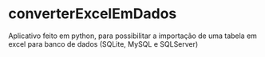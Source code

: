 # converterExcelEmDados
 Aplicativo feito em python, para possibilitar a importação de uma tabela em excel para banco de dados (SQLite, MySQL e SQLServer)
